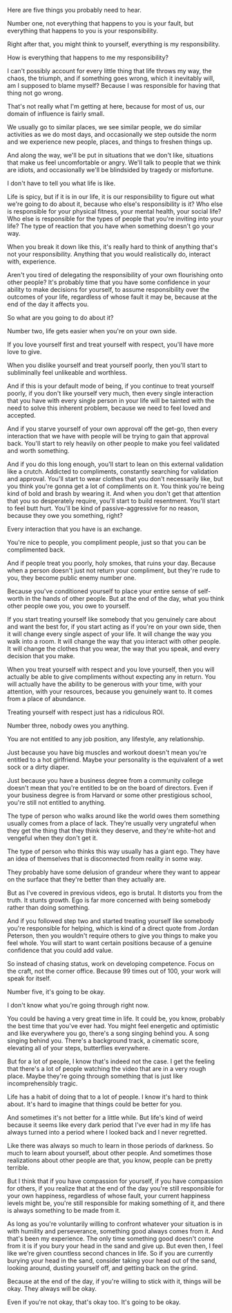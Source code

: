 <p>Here are five things you probably need to hear.</p>
<p>Number one, not everything that happens to you is your fault, but everything that happens to you is your responsibility.</p>
<p>Right after that, you might think to yourself, everything is my responsibility.</p>
<p>How is everything that happens to me my responsibility?</p>
<p>I can't possibly account for every little thing that life throws my way, the chaos, the triumph, and if something goes wrong, which it inevitably will, am I supposed to blame myself? Because I was responsible for having that thing not go wrong.</p>
<p>That's not really what I'm getting at here, because for most of us, our domain of influence is fairly small.</p>
<p>We usually go to similar places, we see similar people, we do similar activities as we do most days, and occasionally we step outside the norm and we experience new people, places, and things to freshen things up.</p>
<p>And along the way, we'll be put in situations that we don't like, situations that make us feel uncomfortable or angry. We'll talk to people that we think are idiots, and occasionally we'll be blindsided by tragedy or misfortune.</p>
<p>I don't have to tell you what life is like.</p>
<p>Life is spicy, but if it is in our life, it is our responsibility to figure out what we're going to do about it, because who else's responsibility is it? Who else is responsible for your physical fitness, your mental health, your social life? Who else is responsible for the types of people that you're inviting into your life? The type of reaction that you have when something doesn't go your way.</p>
<p>When you break it down like this, it's really hard to think of anything that's not your responsibility. Anything that you would realistically do, interact with, experience.</p>
<p>Aren't you tired of delegating the responsibility of your own flourishing onto other people? It's probably time that you have some confidence in your ability to make decisions for yourself, to assume responsibility over the outcomes of your life, regardless of whose fault it may be, because at the end of the day it affects you.</p>
<p>So what are you going to do about it?</p>
<p>Number two, life gets easier when you're on your own side.</p>
<p>If you love yourself first and treat yourself with respect, you'll have more love to give.</p>
<p>When you dislike yourself and treat yourself poorly, then you'll start to subliminally feel unlikeable and worthless.</p>
<p>And if this is your default mode of being, if you continue to treat yourself poorly, if you don't like yourself very much, then every single interaction that you have with every single person in your life will be tainted with the need to solve this inherent problem, because we need to feel loved and accepted.</p>
<p>And if you starve yourself of your own approval off the get-go, then every interaction that we have with people will be trying to gain that approval back. You'll start to rely heavily on other people to make you feel validated and worth something.</p>
<p>And if you do this long enough, you'll start to lean on this external validation like a crutch. Addicted to compliments, constantly searching for validation and approval. You'll start to wear clothes that you don't necessarily like, but you think you're gonna get a lot of compliments on it. You think you're being kind of bold and brash by wearing it. And when you don't get that attention that you so desperately require, you'll start to build resentment. You'll start to feel butt hurt. You'll be kind of passive-aggressive for no reason, because they owe you something, right?</p>
<p>Every interaction that you have is an exchange.</p>
<p>You're nice to people, you compliment people, just so that you can be complimented back.</p>
<p>And if people treat you poorly, holy smokes, that ruins your day. Because when a person doesn't just not return your compliment, but they're rude to you, they become public enemy number one.</p>
<p>Because you've conditioned yourself to place your entire sense of self-worth in the hands of other people. But at the end of the day, what you think other people owe you, you owe to yourself.</p>
<p>If you start treating yourself like somebody that you genuinely care about and want the best for, if you start acting as if you're on your own side, then it will change every single aspect of your life. It will change the way you walk into a room. It will change the way that you interact with other people. It will change the clothes that you wear, the way that you speak, and every decision that you make.</p>
<p>When you treat yourself with respect and you love yourself, then you will actually be able to give compliments without expecting any in return. You will actually have the ability to be generous with your time, with your attention, with your resources, because you genuinely want to. It comes from a place of abundance.</p>
<p>Treating yourself with respect just has a ridiculous ROI.</p>
<p>Number three, nobody owes you anything.</p>
<p>You are not entitled to any job position, any lifestyle, any relationship.</p>
<p>Just because you have big muscles and workout doesn't mean you're entitled to a hot girlfriend. Maybe your personality is the equivalent of a wet sock or a dirty diaper.</p>
<p>Just because you have a business degree from a community college doesn't mean that you're entitled to be on the board of directors. Even if your business degree is from Harvard or some other prestigious school, you're still not entitled to anything.</p>
<p>The type of person who walks around like the world owes them something usually comes from a place of lack. They're usually very ungrateful when they get the thing that they think they deserve, and they're white-hot and vengeful when they don't get it.</p>
<p>The type of person who thinks this way usually has a giant ego. They have an idea of themselves that is disconnected from reality in some way.</p>
<p>They probably have some delusion of grandeur where they want to appear on the surface that they're better than they actually are.</p>
<p>But as I've covered in previous videos, ego is brutal. It distorts you from the truth. It stunts growth. Ego is far more concerned with being somebody rather than doing something.</p>
<p>And if you followed step two and started treating yourself like somebody you're responsible for helping, which is kind of a direct quote from Jordan Peterson, then you wouldn't require others to give you things to make you feel whole. You will start to want certain positions because of a genuine confidence that you could add value.</p>
<p>So instead of chasing status, work on developing competence. Focus on the craft, not the corner office. Because 99 times out of 100, your work will speak for itself.</p>
<p>Number five, it's going to be okay.</p>
<p>I don't know what you're going through right now.</p>
<p>You could be having a very great time in life. It could be, you know, probably the best time that you've ever had. You might feel energetic and optimistic and like everywhere you go, there's a song singing behind you. A song singing behind you. There's a background track, a cinematic score, elevating all of your steps, butterflies everywhere.</p>
<p>But for a lot of people, I know that's indeed not the case. I get the feeling that there's a lot of people watching the video that are in a very rough place. Maybe they're going through something that is just like incomprehensibly tragic.</p>
<p>Life has a habit of doing that to a lot of people. I know it's hard to think about. It's hard to imagine that things could be better for you.</p>
<p>And sometimes it's not better for a little while. But life's kind of weird because it seems like every dark period that I've ever had in my life has always turned into a period where I looked back and I never regretted.</p>
<p>Like there was always so much to learn in those periods of darkness. So much to learn about yourself, about other people. And sometimes those realizations about other people are that, you know, people can be pretty terrible.</p>
<p>But I think that if you have compassion for yourself, if you have compassion for others, if you realize that at the end of the day you're still responsible for your own happiness, regardless of whose fault, your current happiness levels might be, you're still responsible for making something of it, and there is always something to be made from it.</p>
<p>As long as you're voluntarily willing to confront whatever your situation is in with humility and perseverance, something good always comes from it. And that's been my experience. The only time something good doesn't come from it is if you bury your head in the sand and give up. But even then, I feel like we're given countless second chances in life. So if you are currently burying your head in the sand, consider taking your head out of the sand, looking around, dusting yourself off, and getting back on the grind.</p>
<p>Because at the end of the day, if you're willing to stick with it, things will be okay. They always will be okay.</p>
<p>Even if you're not okay, that's okay too. It's going to be okay.</p>
